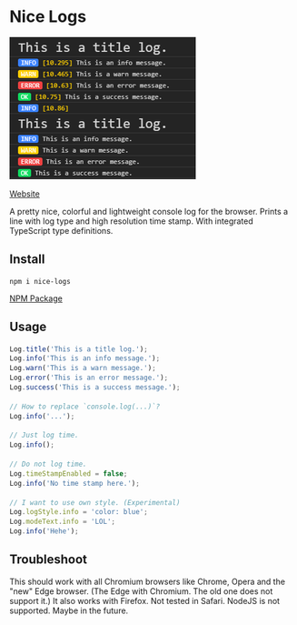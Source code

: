 # Nice Logs

![](docs/demo.png)

[Website](https://domske.github.io/nice-logs/)

A pretty nice, colorful and lightweight console log for the browser.
Prints a line with log type and high resolution time stamp. With integrated TypeScript type definitions.

## Install

```text
npm i nice-logs
```

[NPM Package](https://www.npmjs.com/package/nice-logs)

## Usage

```ts
Log.title('This is a title log.');
Log.info('This is an info message.');
Log.warn('This is a warn message.');
Log.error('This is an error message.');
Log.success('This is a success message.');

// How to replace `console.log(...)`?
Log.info('...');

// Just log time.
Log.info();

// Do not log time.
Log.timeStampEnabled = false;
Log.info('No time stamp here.');

// I want to use own style. (Experimental)
Log.logStyle.info = 'color: blue';
Log.modeText.info = 'LOL';
Log.info('Hehe');
```

## Troubleshoot

This should work with all Chromium browsers like Chrome, Opera and the "new" Edge browser. (The Edge with Chromium. The old one does not support it.) It also works with Firefox. Not tested in Safari. NodeJS is not supported. Maybe in the future.
